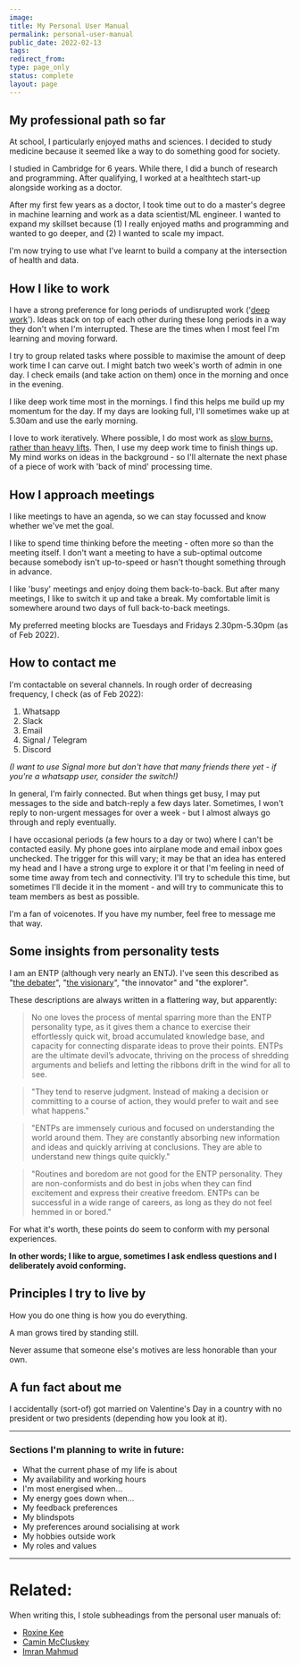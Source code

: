 ```yaml
---
image:
title: My Personal User Manual
permalink: personal-user-manual
public_date: 2022-02-13
tags:
redirect_from:
type: page_only
status: complete
layout: page
---
```

## My professional path so far
At school, I particularly enjoyed maths and sciences. I decided to study medicine because it seemed like a way to do something good for society.

I studied in Cambridge for 6 years. While there, I did a bunch of research and programming. After qualifying, I worked at a healthtech start-up alongside working as a doctor.

After my first few years as a doctor, I took time out to do a master's degree in machine learning and work as a data scientist/ML engineer. I wanted to expand my skillset because (1) I really enjoyed maths and programming and wanted to go deeper, and (2) I wanted to scale my impact.

I'm now trying to use what I've learnt to build a company at the intersection of health and data.

## How I like to work

I have a strong preference for long periods of undisrupted work ('[deep work](https://www.amazon.co.uk/Deep-Work-Focused-Success-Distracted/dp/B01D0JE7KQ)'). Ideas stack on top of each other during these long periods in a way they don't when I'm interrupted. These are the times when I most feel I'm learning and moving forward.

I try to group related tasks where possible to maximise the amount of deep work time I can carve out. I might batch two week's worth of admin in one day. I check emails (and take action on them) once in the morning and once in the evening.

I like deep work time most in the mornings. I find this helps me build up my momentum for the day. If my days are looking full, I'll sometimes wake up at 5.30am and use the early morning.

I love to work iteratively. Where possible, I do most work as [slow burns, rather than heavy lifts](https://fortelabs.co/blog/the-10-principles-of-building-a-second-brain/). Then, I use my deep work time to finish things up. My mind works on ideas in the background - so I'll alternate the next phase of a piece of work with 'back of mind' processing time.


## How I approach meetings

I like meetings to have an agenda, so we can stay focussed and know whether we've met the goal.

I like to spend time thinking before the meeting - often more so than the meeting itself. I don't want a meeting to have a sub-optimal outcome because somebody isn't up-to-speed or hasn't thought something through in advance.

I like 'busy' meetings and enjoy doing them back-to-back. But after many meetings, I like to switch it up and take a break. My comfortable limit is somewhere around two days of full back-to-back meetings.

My preferred meeting blocks are Tuesdays and Fridays 2.30pm-5.30pm (as of Feb 2022).

## How to contact me

I'm contactable on several channels. In rough order of decreasing frequency, I check (as of Feb 2022):

1.  Whatsapp
2.  Slack
3.  Email
4.  Signal / Telegram
5.  Discord

_(I want to use Signal more but don't have that many friends there yet - if you're a whatsapp user, consider the switch!)_

In general, I'm fairly connected. But when things get busy, I may put messages to the side and batch-reply a few days later. Sometimes, I won't reply to non-urgent messages for over a week - but I almost always go through and reply eventually.

I have occasional periods (a few hours to a day or two) where I can't be contacted easily. My phone goes into airplane mode and email inbox goes unchecked. The trigger for this will vary; it may be that an idea has entered my head and I have a strong urge to explore it or that I'm feeling in need of some time away from tech and connectivity. I'll try to schedule this time, but sometimes I'll decide it in the moment - and will try to communicate this to team members as best as possible.

I'm a fan of voicenotes. If you have my number, feel free to message me that way.


## Some insights from personality tests

I am an ENTP (although very nearly an ENTJ). I've seen this described as "[the debater](https://www.16personalities.com/entp-personality)", "[the visionary](https://www.truity.com/personality-type/ENTP)", "the innovator" and "the explorer".

These descriptions are always written in a flattering way, but apparently:

> No one loves the process of mental sparring more than the ENTP personality type, as it gives them a chance to exercise their effortlessly quick wit, broad accumulated knowledge base, and capacity for connecting disparate ideas to prove their points. ENTPs are the ultimate devil’s advocate, thriving on the process of shredding arguments and beliefs and letting the ribbons drift in the wind for all to see.

> "They tend to reserve judgment. Instead of making a decision or committing to a course of action, they would prefer to wait and see what happens."

> "ENTPs are immensely curious and focused on understanding the world around them. They are constantly absorbing new information and ideas and quickly arriving at conclusions. They are able to understand new things quite quickly."

> "Routines and boredom are not good for the ENTP personality. They are non-conformists and do best in jobs when they can find excitement and express their creative freedom. ENTPs can be successful in a wide range of careers, as long as they do not feel hemmed in or bored."


For what it's worth, these points do seem to conform with my personal experiences.

**In other words; I like to argue, sometimes I ask endless questions and I deliberately avoid conforming.**


## Principles I try to live by

How you do one thing is how you do everything.

A man grows tired by standing still.

Never assume that someone else's motives are less honorable than your own.


## A fun fact about me

I accidentally (sort-of) got married on Valentine's Day in a country with no president or two presidents (depending how you look at it).


---

### Sections I'm planning to write in future:

-   What the current phase of my life is about
-   My availability and working hours
-   I'm most energised when...
-   My energy goes down when...
-   My feedback preferences
-   My blindspots
-   My preferences around socialising at work
-   My hobbies outside work
-   My roles and values


---

# Related:

When writing this, I stole subheadings from the personal user manuals of:

-   [Roxine Kee](https://www.roxinekee.com/blog/manual)
-   [Camin McCluskey](https://github.com/camin-mccluskey/personal-user-manual/blob/master/README.md)
-   [Imran Mahmud](https://www.notion.so/Template-writing-a-user-manual-8d4437a7894d48c8a9b561ad69fe786c)



